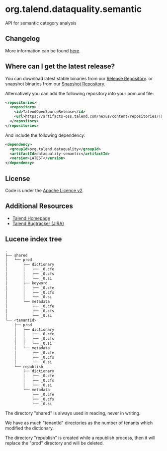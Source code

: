 org.talend.dataquality.semantic
===================

API for semantic category analysis

Changelog
-------------

More information can be found [here](https://github.com/Talend/data-quality/blob/master/dataquality-semantic/changelog.txt).

Where can I get the latest release?
-----------------------------------
You can download latest stable binaries from our [Release Repository](https://artifacts-oss.talend.com/nexus/content/repositories/TalendOpenSourceRelease/org/talend/dataquality/dataquality-semantic).
or snapshot binaries from our [Snapshot Repository](https://artifacts-oss.talend.com/nexus/content/repositories/TalendOpenSourceSnapshot/org/talend/dataquality/dataquality-semantic).

Alternatively you can add the following repository into your pom.xml file:
```xml
<repositories>
  <repository>
    <id>TalendOpenSourceRelease</id>
    <url>https://artifacts-oss.talend.com/nexus/content/repositories/TalendOpenSourceRelease</url>
  </repository>
</repositories>
```

And include the following dependency:
```xml
<dependency>
  <groupId>org.talend.dataquality</groupId>
  <artifactId>dataquality-semantic</artifactId>
  <version>LATEST</version>
</dependency>
```

License
-------
Code is under the [Apache Licence v2](https://www.apache.org/licenses/LICENSE-2.0.txt).

Additional Resources
--------------------

+ [Talend Homepage](http://www.talend.com/)
+ [Talend Bugtracker (JIRA)](https://jira.talendforge.org/)

Lucene index tree
--------------------

```bash
.
├── shared
│   └── prod
│       ├── dictionary
│       │   ├── _0.cfe
│       │   ├── _0.cfs
│       │   └── _0.si
│       ├── keyword
│       │   ├── _0.cfe
│       │   ├── _0.cfs
│       │   └── _0.si
│       └── metadata
│           ├── _0.cfe
│           ├── _0.cfs
│           └── _0.si
└── <tenantId>
    ├── prod
    │   ├── dictionary
    │   │   ├── _0.cfe
    │   │   ├── _0.cfs
    │   │   └── _0.si
    │   └── metadata
    │       ├── _0.cfe
    │       ├── _0.cfs
    │       └── _0.si
    └── republish
        ├── dictionary
        │   ├── _0.cfe
        │   ├── _0.cfs
        │   └── _0.si
        └── metadata
            ├── _0.cfe
            ├── _0.cfs
            └── _0.si
```
The directory "shared" is always used in reading, never in writing.

We have as much "tenantId" directories as the number of tenants which modified the dictionary.

The directory "republish" is created while a republish process, then it will replace the "prod" directory and will be deleted.